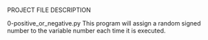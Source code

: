 PROJECT FILE                  DESCRIPTION

0-positive_or_negative.py     This program will assign a random signed number to the variable number each time it is executed.

